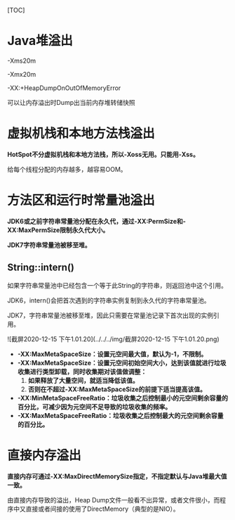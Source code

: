 [TOC]

# Java堆溢出

-Xms20m

-Xmx20m

-XX:+HeapDumpOnOutOfMemoryError

可以让内存溢出时Dump出当前内存堆转储快照

# 虚拟机栈和本地方法栈溢出

**HotSpot不分虚拟机栈和本地方法栈，所以-Xoss无用。只能用-Xss。**

给每个线程分配的内存越多，越容易OOM。

# 方法区和运行时常量池溢出

**JDK6或之前字符串常量池分配在永久代，通过-XX:PermSize和-XX:MaxPermSize限制永久代大小。**

**JDK7字符串常量池被移至堆。**

## String::intern()

如果字符串常量池中已经包含一个等于此String的字符串，则返回池中这个引用。

JDK6，intern()会把首次遇到的字符串实例复制到永久代的字符串常量池。

JDK7，字符串常量池被移至堆，因此只需要在常量池记录下首次出现的实例引用。

![截屏2020-12-15 下午1.01.20](../../../img/截屏2020-12-15 下午1.01.20.png)

- **-XX:MaxMetaSpaceSize：设置元空间最大值，默认为-1，不限制。**
- **-XX:MaxMetaSpaceSize：设置元空间初始空间大小，达到该值就进行垃圾收集进行类型卸载，同时收集期对该值做调整：**
  1. **如果释放了大量空间，就适当降低该值。**
  2. **否则在不超过-XX:MaxMetaSpaceSize的前提下适当提高该值。**
- **-XX:MinMetaSpaceFreeRatio：垃圾收集之后控制最小的元空间剩余容量的百分比，可减少因为元空间不足导致的垃圾收集的频率。**
- **-XX:MaxMetaSpaceFreeRatio：垃圾收集之后控制最大的元空间剩余容量的百分比。**

# 直接内存溢出

**直接内存可通过-XX:MaxDirectMemorySize指定，不指定默认与Java堆最大值一致。**

由直接内存导致的溢出，Heap Dump文件一般看不出异常，或者文件很小，而程序中又直接或者间接的使用了DirectMemory（典型的是NIO）。